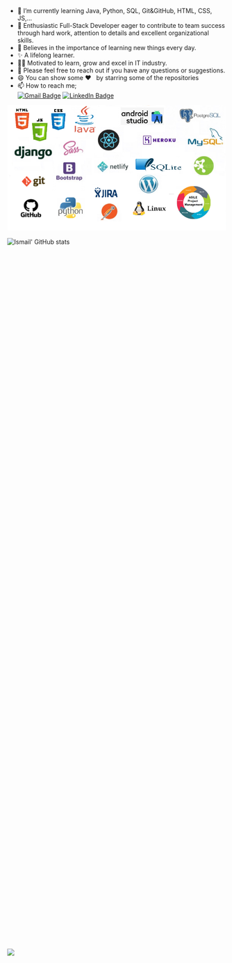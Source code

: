 
-  🌱  I’m currently learning Java, Python, SQL, Git&GitHub, HTML, CSS, JS,...
-  👯  Enthusiastic Full-Stack Developer eager to contribute to team success through hard work, attention to details and excellent organizational skills.
-  📝  Believes in the importance of learning new things every day. 
-  ✨  A lifelong learner. 
-  👨‍💻  Motivated to learn, grow and excel in IT industry.
-  💬 Please feel free to reach out if you have any questions or suggestions.
-  😄 You can show some   ❤️    &nbsp; by starring some of the repositories
-  📫 How to reach me;<br>
[![Gmail Badge](https://img.shields.io/badge/Gmail-D14836?style=for-the-badge&logo=gmail&logoColor=white)](https://mail.google.com/mail/u/0/?hl=tr&tf=cm&fs=1&to=1aslan1ismail@gmail.com)
[![LinkedIn Badge](https://img.shields.io/badge/LinkedIn-0077B5?style=for-the-badge&logo=linkedin&logoColor=white)](https://www.linkedin.com/in/ismailaslan-1/)

![al](https://github.com/Ismail-Aslan/Ismail-Aslan/blob/main/ss.png?raw=true) 

![Ismail' GitHub stats](https://github-readme-stats.vercel.app/api?username=Ismail-Aslan&count_private=true&show_icons=true&theme=merko)
<div style="margin:50rem">
  <img src="https://github-readme-stats.vercel.app/api?username=Ismail-Aslan&count_private=true&show_icons=true&theme=merko" style="display:block"> 
</div>

![](https://komarev.com/ghpvc/?username=Ismail-Aslan)
<br>

